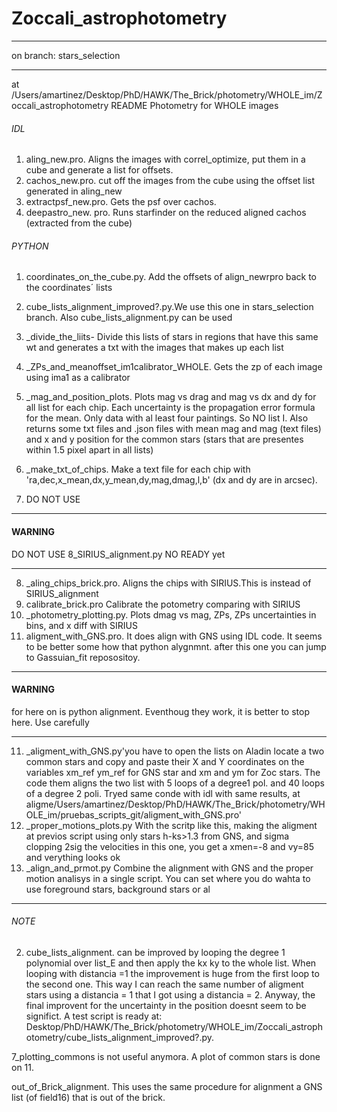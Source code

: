 # Zoccali_astrophotometry
********************************
on branch: stars_selection
********************************

at /Users/amartinez/Desktop/PhD/HAWK/The_Brick/photometry/WHOLE_im/Zoccali_astrophotometry
README
Photometry for WHOLE images

###### IDL
1. aling_new.pro. Aligns the images with correl_optimize, put them in a cube and generate a list for offsets.
2. cachos_new.pro. cut off the images from the cube using the offset list generated in aling_new
3. extractpsf_new.pro. Gets the psf over cachos.
4. deepastro_new. pro. Runs starfinder on the reduced aligned cachos (extracted from the cube)

###### PYTHON
1. coordinates_on_the_cube.py. Add the offsets of align_newrpro back to the coordinates´ lists
2. cube_lists_alignment_improved?.py.We use this one in stars_selection branch. Also cube_lists_alignment.py can be used
3. _divide_the_liits- Divide this lists of stars in regions that have this same wt and generates a txt with the images that makes up each list
4. _ZPs_and_meanoffset_im1calibrator_WHOLE. Gets the zp of each image using ima1 as a calibrator
5. _mag_and_position_plots. Plots mag vs drag and mag vs dx and dy for all list for each chip. Each uncertainty is the propagation error formula for the mean. Only data with al least four paintings. So NO list I.
 Also returns some txt files and .json files with mean mag and mag (text files) and x and y position for the common stars (stars that are presentes within 1.5 pixel apart in all lists)
6. _make_txt_of_chips. Make a text file for each chip with 'ra,dec,x_mean,dx,y_mean,dy,mag,dmag,l,b' (dx and dy are in arcsec).

7. DO NOT USE
___
#### WARNING 

DO NOT USE 8_SIRIUS_alignment.py NO READY yet
___

8. _aling_chips_brick.pro. Aligns the chips with SIRIUS.This is instead of SIRIUS_alignment
9. calibrate_brick.pro Calibrate the potometry comparing with SIRIUS 
10. _photometry_plotting.py. Plots dmag vs mag, ZPs, ZPs uncertainties in bins, and x diff with SIRIUS 
11. aligment_with_GNS.pro. It does align with GNS using IDL code. It seems to be better some how that python alygnmnt. after this one you can jump to Gassuian_fit reposositoy.
****
#### WARNING 
for here on is python alignment. Eventhoug they work, it is better to stop here. Use carefully
***
11. _aligment_with_GNS.py'you have to open the lists on Aladin locate a two common stars and copy and paste their X and Y coordinates on the variables xm_ref ym_ref for GNS star and xm and ym for Zoc stars. The code them aligns the two list with 5 loops of a degree1 pol. and 40 loops of a degree 2 poli. Tryed same conde with idl with same results, at aligme/Users/amartinez/Desktop/PhD/HAWK/The_Brick/photometry/WHOLE_im/pruebas_scripts_git/aligment_with_GNS.pro'
12. _proper_motions_plots.py With the scritp like this, making the aligment at previos script using only stars h-ks>1.3 from GNS, and sigma clopping 2sig the velocities in this one, you get a xmen=-8 and vy=85 and verything looks ok
13. _align_and_prmot.py Combine the alignment with GNS and the proper motion analisys in a single script. You can set where you do wahta to use foreground stars, background stars or al
***

###### NOTE 

2. cube_lists_alignment. can be improved by looping the degree 1 polynomial over list_E and then apply the kx ky to the whole list.
When looping with distancia =1 the improvement is huge from the first loop to the second one. This way I can reach the same number of aligment 
stars using a distancia = 1 that I got using a distancia = 2. Anyway, the final improvent for the uncertainty in the position doesnt seem to be
significt.
A test script is ready at:
Desktop/PhD/HAWK/The_Brick/photometry/WHOLE_im/Zoccali_astrophotometry/cube_lists_alignment_improved?.py.

7_plotting_commons is not useful anymora. A plot of common stars is done on 11.

out_of_Brick_alignment. This uses the same procedure for alignment a GNS list (of field16) that is out of the brick.

